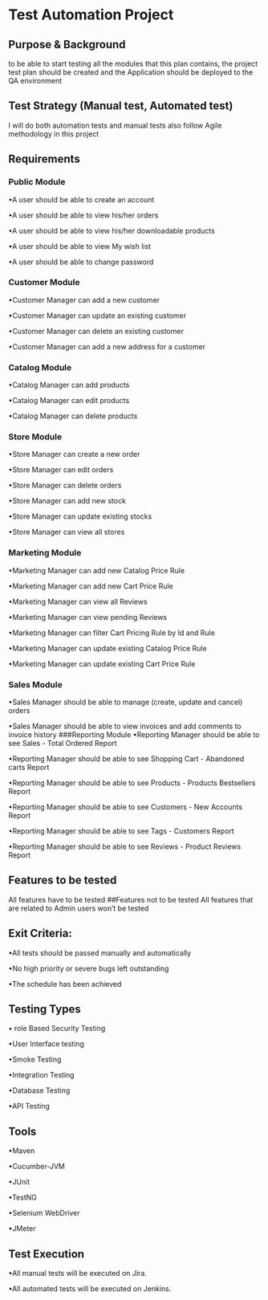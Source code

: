 
# Test Automation Project

## Purpose & Background

to be able to start  testing  all the modules that this plan contains,  the project test plan should be created and the Application should be deployed to the QA environment

## Test Strategy (Manual test, Automated test)

I will do both automation tests and manual tests also  follow Agile methodology in this project

## Requirements

### Public Module

•A user should be able to create an account

•A user should be able to view his/her orders

•A user should be able to view his/her downloadable products

•A user should be able to view My wish list

•A user should be able to change password

### Customer Module

•Customer Manager can add a new customer 

•Customer Manager can update an existing customer 

•Customer Manager can delete an existing customer 

•Customer Manager can add a new address for a customer 

### Catalog Module 

•Catalog Manager can add products 

•Catalog Manager can edit products 

•Catalog Manager can delete products 

### Store Module

•Store Manager can create a new order 

•Store Manager can edit orders 

•Store Manager can delete orders 

•Store Manager can add new stock 

•Store Manager can update existing stocks 

•Store Manager can view all stores 

### Marketing Module

•Marketing Manager can add new Catalog Price Rule 

•Marketing Manager can add new Cart Price Rule 

•Marketing Manager can view all Reviews 

•Marketing Manager can view pending Reviews 

•Marketing Manager can filter Cart Pricing Rule by Id and Rule 

•Marketing Manager can update existing Catalog Price Rule 

•Marketing Manager can update existing Cart Price Rule

### Sales Module

•Sales Manager should be able to manage (create, update and cancel)  orders 

•Sales Manager should be able to view invoices and add comments to invoice history 
###Reporting Module
•Reporting Manager should be able to see  Sales - Total Ordered Report

•Reporting Manager should be able to see Shopping Cart - Abandoned carts Report

•Reporting Manager should be able to see Products - Products Bestsellers Report

•Reporting Manager should be able to see Customers - New Accounts Report

•Reporting Manager should be able to see Tags - Customers Report

•Reporting Manager should be able to see Reviews - Product Reviews Report

## Features to be tested

All features have to be tested 
##Features not to be tested
All features that are related to Admin users won’t be tested

## Exit Criteria:

•All tests should be passed manually and automatically

•No high priority or severe bugs left outstanding

•The schedule has been achieved

## Testing Types

• role Based Security Testing

•User Interface testing

•Smoke Testing

•Integration Testing

•Database Testing

•API Testing

## Tools

•Maven

•Cucumber-JVM

•JUnit

•TestNG

•Selenium WebDriver

•JMeter

## Test Execution

•All manual tests will be executed on Jira.

•All automated tests will be executed on Jenkins.
